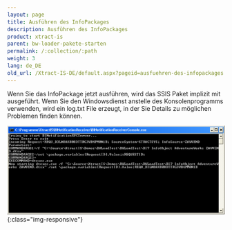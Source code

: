 ```yaml
---
layout: page
title: Ausführen des InfoPackages
description: Ausführen des InfoPackages
product: xtract-is
parent: bw-loader-pakete-starten
permalink: /:collection/:path
weight: 3
lang: de_DE
old_url: /Xtract-IS-DE/default.aspx?pageid=ausfuehren-des-infopackages
---
```


Wenn Sie das InfoPackage jetzt ausführen, wird das SSIS Paket implizit mit ausgeführt. Wenn Sie den Windowsdienst anstelle des Konsolenprogramms verwenden, wird ein log.txt File erzeugt, in der Sie Details zu möglichen Problemen finden können.

![Notification-Server-ExecInfoPack](/img/content/Notification-Server-ExecInfoPack.png){:class="img-responsive"}
